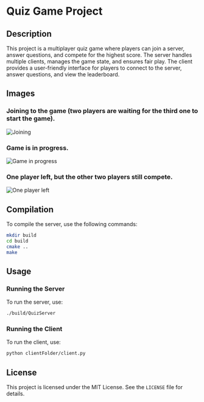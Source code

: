 # Quiz Game Project

## Description

This project is a multiplayer quiz game where players can join a server, answer questions, and compete for the highest score. The server handles multiple clients, manages the game state, and ensures fair play. The client provides a user-friendly interface for players to connect to the server, answer questions, and view the leaderboard.

## Images

### Joining to the game (two players are waiting for the third one to start the game).
![Joining](https://www.janwysmolinski.pl/projects/gqp/1.png)

### Game is in progress.
![Game in progress](https://www.janwysmolinski.pl/projects/gqp/2.png)

### One player left, but the other two players still compete.
![One player left](https://www.janwysmolinski.pl/projects/gqp/3.png)

## Compilation

To compile the server, use the following commands:

```bash
mkdir build
cd build
cmake ..
make
```

## Usage

### Running the Server

To run the server, use:

```bash
./build/QuizServer
```

### Running the Client

To run the client, use:

```bash
python clientFolder/client.py
```

## License

This project is licensed under the MIT License. See the `LICENSE` file for details.
